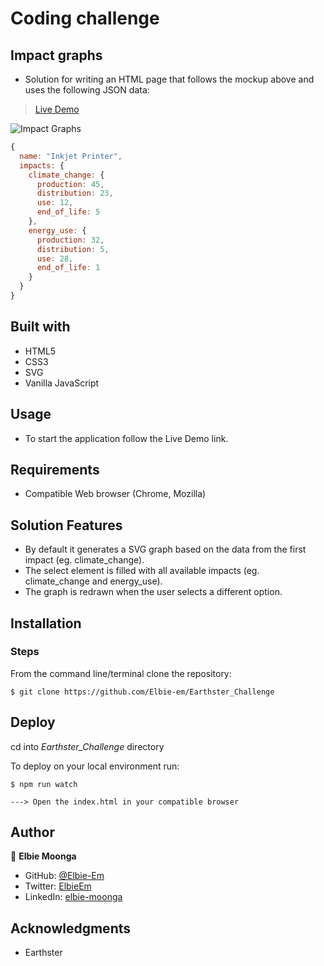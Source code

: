 # Coding challenge

## Impact graphs

- Solution for writing an HTML page that follows the mockup above and uses the following JSON data:

> [Live Demo]()

![Impact Graphs](images/layout_impact_graphs.png)


```javascript
{
  name: "Inkjet Printer",
  impacts: {
    climate_change: {
      production: 45,
      distribution: 23,
      use: 12,
      end_of_life: 5
    },
    energy_use: {
      production: 32,
      distribution: 5,
      use: 28,
      end_of_life: 1
    }
  }
}
```
## Built with

- HTML5
- CSS3
- SVG
- Vanilla JavaScript

## Usage

- To start the application follow the Live Demo link.

## Requirements

- Compatible Web browser (Chrome, Mozilla)

## Solution Features

- By default it generates a SVG graph based on the data from the first impact (eg. climate_change).
- The select element is filled with all available impacts (eg. climate_change and energy_use).
- The graph is redrawn when the user selects a different option.

## Installation

### Steps

From the command line/terminal clone the repository:

```
$ git clone https://github.com/Elbie-em/Earthster_Challenge
```
## Deploy

cd into *Earthster_Challenge* directory

To deploy on your local environment run:

```
$ npm run watch

---> Open the index.html in your compatible browser
```
## Author

👤 **Elbie Moonga**

- GitHub: [@Elbie-Em](https://github.com/Elbie-em)
- Twitter: [ElbieEm](https://twitter.com/ElbieEm)
- LinkedIn: [elbie-moonga](https://www.linkedin.com/in/elbiemoonga/)

## Acknowledgments

- Earthster
